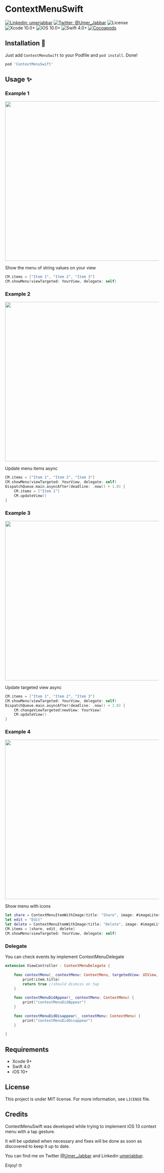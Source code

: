 # ContextMenuSwift

[![Linkedin: umerjabbar](http://img.shields.io/badge/linkedin-umerjabbar-70a1fb.svg?style=flat)](https://www.linkedin.com/in/umerjabbar)
[![Twitter: @Umer_Jabbar](http://img.shields.io/badge/twitter-%40Umer_Jabbar-70a1fb.svg?style=flat)](https://twitter.com/Umer_Jabbar)
![License](https://img.shields.io/cocoapods/l/Hero.svg?style=flat)
![Xcode 10.0+](https://img.shields.io/badge/Xcode-9.0%2B-blue.svg)
![iOS 10.0+](https://img.shields.io/badge/iOS-10.0%2B-blue.svg)
![Swift 4.0+](https://img.shields.io/badge/Swift-4.0%2B-orange.svg)
[![Cocoapods](http://img.shields.io/badge/Cocoapods-available-green.svg?style=flat)](https://cocoapods.org/pods/ContextMenuSwift)

## Installation 📱

Just add `ContextMenuSwift` to your Podfile and `pod install`. Done!

```ruby
pod 'ContextMenuSwift'
```

## Usage ✨ 

### Example 1

<img src="/Images/example1.gif" height="520" />

Show the menu of string values on your view

```swift
CM.items = ["Item 1", "Item 2", "Item 3"]
CM.showMenu(viewTargeted: YourView, delegate: self)
```

### Example 2

<img src="/Images/example2.gif" height="520" />

Update menu items async

```swift
CM.items = ["Item 1", "Item 2", "Item 3"]
CM.showMenu(viewTargeted: YourView, delegate: self)
DispatchQueue.main.asyncAfter(deadline: .now() + 1.0) {
    CM.items = ["Item 1"]
    CM.updateView()
}
```

### Example 3

<img src="/Images/example3.gif" height="520" />

Update targeted view async

```swift
CM.items = ["Item 1", "Item 2", "Item 3"]
CM.showMenu(viewTargeted: YourView, delegate: self)
DispatchQueue.main.asyncAfter(deadline: .now() + 1.0) {
    CM.changeViewTargeted(newView: YourView)
    CM.updateView()
}
```

### Example 4

<img src="/Images/menu_with_icons.jpeg" height="520" />

Show menu with icons

```swift
let share = ContextMenuItemWithImage(title: "Share", image: #imageLiteral(resourceName: "icons8-upload"))
let edit = "Edit"
let delete = ContextMenuItemWithImage(title: "Delete", image: #imageLiteral(resourceName: "icons8-trash"))
CM.items = [share, edit, delete]
CM.showMenu(viewTargeted: YourView, delegate: self)
```

### Delegate

You can check events by implement ContextMenuDelegate
```swift
extension ViewController : ContextMenuDelegate {
    
    func contextMenu(_ contextMenu: ContextMenu, targetedView: UIView, didSelect item: ContextMenuItem, forRowAt index: Int) -> Bool {
        print(item.title)
        return true //should dismiss on tap
    }
    
    func contextMenuDidAppear(_ contextMenu: ContextMenu) {
        print("contextMenuDidAppear")
    }
    
    func contextMenuDidDisappear(_ contextMenu: ContextMenu) {
        print("contextMenuDidDisappear")
    }
 
}
```

## Requirements

* Xcode 9+
* Swift 4.0
* iOS 10+

## License

This project is under MIT license. For more information, see `LICENSE` file.

## Credits 

ContextMenuSwift was developed while trying to implement iOS 13 context menu with a tap gesture.


It will be updated when necessary and fixes will be done as soon as discovered to keep it up to date.

You can find me on Twitter [@Umer_Jabbar](https://twitter.com/Umer_Jabbar) and Linkedin [umerjabbar](https://www.linkedin.com/in/umerjabbar/).

Enjoy! 🤓

